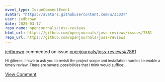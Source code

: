 ```yaml
---
event_type: IssueCommentEvent
avatar: "https://avatars.githubusercontent.com/u/3303?"
user: jedbrown
date: 2025-03-17
repo_name: openjournals/joss-reviews
html_url: https://github.com/openjournals/joss-reviews/issues/7881
repo_url: https://github.com/openjournals/joss-reviews
---
```


<a href='https://github.com/jedbrown' target='_blank'>jedbrown</a> commented on issue <a href='https://github.com/openjournals/joss-reviews/issues/7881' target='_blank'>openjournals/joss-reviews#7881</a>.

<small>Hi @lieres. I have to ask you to revisit the project scope and installation hurdles to enable a timely review. There are several possibilities that I think would suffice:...</small>

<a href='https://github.com/openjournals/joss-reviews/issues/7881' target='_blank'>View Comment</a>